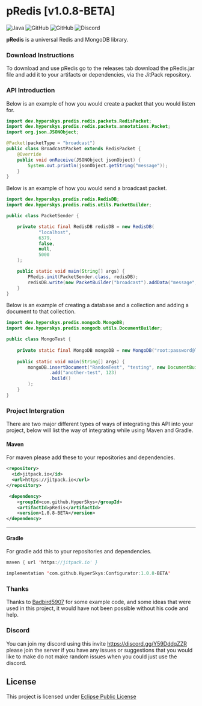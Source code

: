 # pRedis [v1.0.8-BETA]

![Java](https://img.shields.io/badge/java-%23ED8B00.svg?style=for-the-badge&logo=java&logoColor=white)
![GitHub](https://img.shields.io/github/languages/code-size/HyperSkys/pRedis?color=cyan&label=Size&labelColor=000000&logo=GitHub&style=for-the-badge)
![GitHub](https://img.shields.io/github/license/HyperSkys/pRedis?color=violet&logo=GitHub&labelColor=000000&style=for-the-badge)
![Discord](https://img.shields.io/discord/898154272636678196?color=5865F2&label=Discord&logo=Discord&labelColor=23272a&style=for-the-badge)

**pRedis** is a universal Redis and MongoDB library.

### Download Instructions

To download and use pRedis go to the releases tab download the pRedis.jar file and add it to your artifacts or dependencies, via the JitPack repository.

### API Introduction

Below is an example of how you would create a packet that you would listen for.

```java
import dev.hyperskys.predis.redis.packets.RedisPacket;
import dev.hyperskys.predis.redis.packets.annotations.Packet;
import org.json.JSONObject;

@Packet(packetType = "broadcast")
public class BroadcastPacket extends RedisPacket {
    @Override
    public void onReceive(JSONObject jsonObject) {
        System.out.println(jsonObject.getString("message"));
    }
}
```

Below is an example of how you would send a broadcast packet.

```java
import dev.hyperskys.predis.redis.RedisDB;
import dev.hyperskys.predis.redis.utils.PacketBuilder;

public class PacketSender {

    private static final RedisDB redisDB = new RedisDB(
            "localhost",
            6379,
            false,
            null,
            5000
    );

    public static void main(String[] args) {
        PRedis.init(PacketSender.class, redisDB);
        redisDB.write(new PacketBuilder("broadcast").addData("message", "Hello, World!").build());
    }
}
```

Below is an example of creating a database and a collection and adding a document to that collection.

```java
import dev.hyperskys.predis.mongodb.MongoDB;
import dev.hyperskys.predis.mongodb.utils.DocumentBuilder;

public class MongoTest {
    
    private static final MongoDB mongoDB = new MongoDB("root:password@localhost:27017");
    
    public static void main(String[] args) {
        mongoDB.insertDocument("RandomTest", "testing", new DocumentBuilder("test", "test")
                .add("another-test", 123)
                .build()
        );
    }
}
```

### Project Intergration

There are two major different types of ways of integrating this API into your project, below will list the way of integrating while using Maven and Gradle.


#### Maven
For maven please add these to your repositories and dependencies.
```xml
<repository>
  <id>jitpack.io</id>
  <url>https://jitpack.io</url>
</repository>
``` 
```xml
 <dependency>
    <groupId>com.github.HyperSkys</groupId>
    <artifactId>pRedis</artifactId>
    <version>1.0.8-BETA</version>
</dependency>
```

-----------------------

#### Gradle
For gradle add this to your repositories and dependencies.
```kotlin
maven { url 'https://jitpack.io' }
```
```kotlin
implementation 'com.github.HyperSkys:Configurator:1.0.8-BETA'
```

### Thanks

Thanks to [Badbird5907](https://www.github.com/Badbird5907) for some example code, and some ideas that were used in this project, it would have not been possible without his code and help.

### Discord

You can join my discord using this invite https://discord.gg/Y59DddqZZR please join the server if you have any issues or suggestions that you would like to make do not make random issues when you could just use the discord.

## License
This project is licensed under [Eclipse Public License](https://github.com/HyperSkys/pRedis/blob/main/LICENSE)